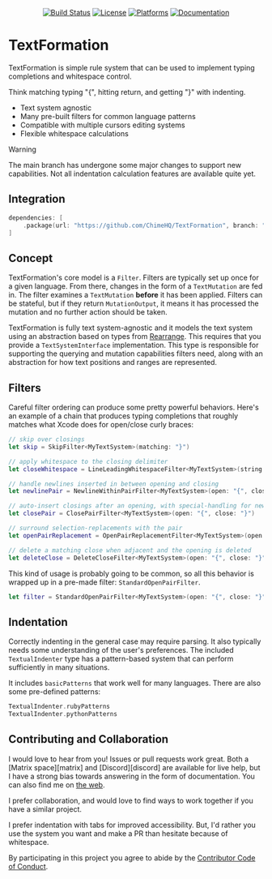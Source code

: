 <div align="center">

[![Build Status][build status badge]][build status]
[![License][license badge]][license]
[![Platforms][platforms badge]][platforms]
[![Documentation][documentation badge]][documentation]

</div>

# TextFormation

TextFormation is simple rule system that can be used to implement typing completions and whitespace control.

Think matching typing "{", hitting return, and getting "}" with indenting.

- Text system agnostic
- Many pre-built filters for common language patterns
- Compatible with multiple cursors editing systems
- Flexible whitespace calculations

> [!WARNING]
> The main branch has undergone some major changes to support new capabilities. Not all indentation calculation features are available quite yet.

## Integration

```swift
dependencies: [
    .package(url: "https://github.com/ChimeHQ/TextFormation", branch: "main")
]
```

## Concept

TextFormation's core model is a `Filter`. Filters are typically set up once for a given language. From there, changes in the form of a `TextMutation` are fed in. The filter examines a `TextMutation` **before** it has been applied. Filters can be stateful, but if they return `MutationOutput`, it means it has processed the mutation and no further action should be taken.

TextFormation is fully text system-agnostic and it models the text system using an abstraction based on types from [Rearrange](https://github.com/ChimeHQ/Rearrange). This requires that you provide a `TextSystemInterface` implementation. This type is responsible for supporting the querying and mutation capabilities filters need, along with an abstraction for how text positions and ranges are represented.

## Filters

Careful filter ordering can produce some pretty powerful behaviors. Here's an example of a chain that produces typing completions that roughly matches what Xcode does for open/close curly braces:

```swift
// skip over closings
let skip = SkipFilter<MyTextSystem>(matching: "}")

// apply whitespace to the closing delimiter
let closeWhitespace = LineLeadingWhitespaceFilter<MyTextSystem>(string: "}")

// handle newlines inserted in between opening and closing
let newlinePair = NewlineWithinPairFilter<MyTextSystem>(open: "{", close: "}")

// auto-insert closings after an opening, with special-handling for newlines
let closePair = ClosePairFilter<MyTextSystem>(open: "{", close: "}")

// surround selection-replacements with the pair
let openPairReplacement = OpenPairReplacementFilter<MyTextSystem>(open: "{", close: "}")

// delete a matching close when adjacent and the opening is deleted
let deleteClose = DeleteCloseFilter<MyTextSystem>(open: "{", close: "}")
```

This kind of usage is probably going to be common, so all this behavior is wrapped up in a pre-made filter: `StandardOpenPairFilter`.

```swift
let filter = StandardOpenPairFilter<MyTextSystem>(open: "{", close: "}")
```

## Indentation

Correctly indenting in the general case may require parsing. It also typically needs some understanding of the user's preferences. The included `TextualIndenter` type has a pattern-based system that can perform sufficiently in many situations.

It includes `basicPatterns` that work well for many languages. There are also some pre-defined patterns:

```swift
TextualIndenter.rubyPatterns
TextualIndenter.pythonPatterns
```

## Contributing and Collaboration

I would love to hear from you! Issues or pull requests work great. Both a [Matrix space][matrix] and [Discord][discord] are available for live help, but I have a strong bias towards answering in the form of documentation. You can also find me on [the web](https://www.massicotte.org).

I prefer collaboration, and would love to find ways to work together if you have a similar project.

I prefer indentation with tabs for improved accessibility. But, I'd rather you use the system you want and make a PR than hesitate because of whitespace.

By participating in this project you agree to abide by the [Contributor Code of Conduct](CODE_OF_CONDUCT.md).

[build status]: https://github.com/ChimeHQ/TextFormation/actions
[build status badge]: https://github.com/ChimeHQ/TextFormation/workflows/CI/badge.svg
[license]: https://opensource.org/licenses/BSD-3-Clause
[license badge]: https://img.shields.io/github/license/ChimeHQ/TextFormation
[platforms]: https://swiftpackageindex.com/ChimeHQ/TextFormation
[platforms badge]: https://img.shields.io/endpoint?url=https%3A%2F%2Fswiftpackageindex.com%2Fapi%2Fpackages%2FChimeHQ%2FTextFormation%2Fbadge%3Ftype%3Dplatforms
[documentation]: https://swiftpackageindex.com/ChimeHQ/TextFormation/main/documentation
[documentation badge]: https://img.shields.io/badge/Documentation-DocC-blue
